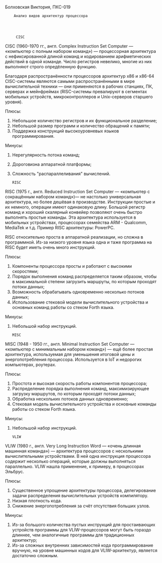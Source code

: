 Болховская Виктория, ПКС-019 
 
 
 
        Анализ видов архитектур процессора 
 
 
 
 
         CISC 
 
 CISC (1960-1970 гг., англ. Complex Instruction Set Computer — «компьютер с полным набором команд») — процессорная архитектура 
с нефиксированной длиной команд и кодированием арифметических действий в одной команде. 
Число регистров невелико, многие из них выполняют строго опредёленную функцию. 
 
 Благодаря распространённости процессоров архитектур x86 и x86-64 CISC-системы являются самыми распространёнными 
в мире вычислительной техники — они применяются в рабочих станциях, ПК, 
серверах и мейнфреймах (RISC-системы превалируют в сегментах мобильных устройств, 
микроконтроллеров и Unix-серверов старшего уровня). 
 
 Плюсы: 
  1. Небольшое количество регистров и их функциональное разделение; 
  2. Небольшой размер программ и количество обращений к памяти; 
  3. Поддержка конструкций высокоуровневых языков программирования. 
 
 Минусы: 
  1. Нерегулярность потока команд; 
  2. Дороговизна аппаратной платформы; 
  3. Сложность "распараллеливания" вычислений. 
 
 
 
 
 
         RISC 
 
 RISC (1975 г., англ. Reduced Instruction Set Computer — «компьютер с сокращённым набором команд»)— 
не настолько универсальная архитектура, но более дешёвая в производстве. Инструкции простые и их немного, 
операции имеют одинаковую длину. Большой регистр команд и хороший скалярный конвейер позволяют очень быстро выполнять простые 
команды. Эта архитектура используется в мобильных устройствах, процессорах семейства ARM - 
Qualcomm, MediaTek и т.д. Пример RISC архитектуры: PowerPC. 
 
 RISC относительно проста в аппаратной реализации, но сложна в программной. 
Из-за низкого уровня языка одна и таже программа на RISC будет иметь очень много инструкций. 
 
 Плюсы: 
  1. Компоненты процессора просты и работают с высокими скоростями; 
  2. Порядок выполнения команд распределяется таким образом, чтобы в максимальной степени загрузить маршруты, по которым проходят потоки данных; 
  3. Возможность обрабатывать одновременно несколько потоков данных; 
  4. Использование стековой модели вычислительного устройства и основных команд работы со стеком Forth языка. 
 
 Минусы: 
  1. Небольшой набор инструкций. 
 
 
 
 
 
         MISC 
 
 MISC (1948 - 1950 гг., англ. Minimal Instruction Set Computer — «компьютер с минимальным набором команд») — ещё более 
простая архитектура, используемая для уменьшения итоговой цены и энергопотребления процессора. 
Используется в IoT и недорогих компьютерах, роутерах. 
 
 Плюсы: 
  1. Простота и высокая скорость работы компонентов процессора; 
  2. Распределение порядка выполнения команд, максимизирующее загрузку маршрутов, по которым проходят потоки данных; 
  3. Обработка нескольких потоков данных одновременно; 
  4. Стековая модель вычислительного устройства и основные команды работы со стеком Forth языка. 
 
 Минусы: 
  1. Небольшой набор инструкций. 
 
 
 
 
 
         VLIW 
 
 VLIW (1980 г., англ. Very Long Instruction Word — «очень длинная машинная команда») — архитектура процессоров с 
несколькими вычислительными устройствами. В ней одна инструкция процессора содержит несколько операций, которые должны выполняться параллельно. 
VLIW нашла применение, к примеру, в процессорах Эльбрус. 
 
 Плюсы: 
  1. Существенное упрощение архитектуры процессора, делегирование задачи распределения вычислительных устройств компилятору. 
  2. Низкая плотность кода. 
  3. Снижение энергопотребления за счёт отсутствия больших узлов. 
 
 Минусы: 
  1. Из-за большого количества пустых инструкций для простаивающих устройств программы для VLIW-процессоров могут быть гораздо длиннее, чем аналогичные программы для традиционных архитектур; 
  2. Из-за сложных внутренних зависимостей кода программирование вручную, на уровне машинных кодов для VLIW-архитектур, является достаточно сложным.
